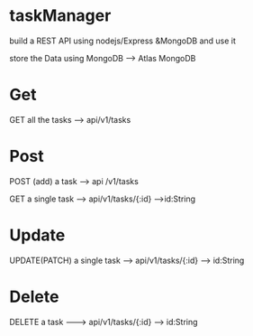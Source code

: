 # taskManager
build a REST API using nodejs/Express &MongoDB and use it

store the Data using MongoDB --> Atlas MongoDB
# Get
GET all the tasks --> api/v1/tasks 

# Post
POST (add) a task --> api /v1/tasks

GET a single task --> api/v1/tasks/{:id}  -->id:String
# Update 
UPDATE(PATCH) a single task --> api/v1/tasks/{:id}  --> id:String

# Delete
DELETE a task ---> api/v1/tasks/{:id}  --> id:String
